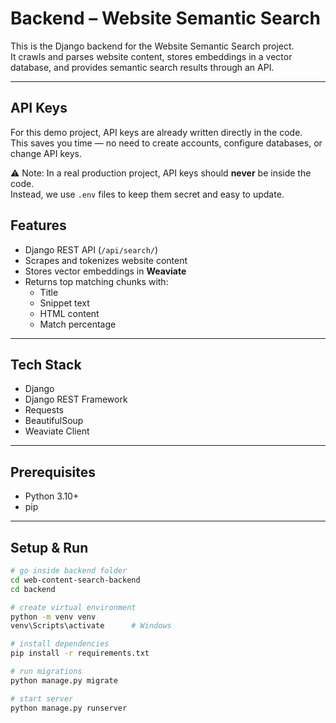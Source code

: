 # Backend – Website Semantic Search

This is the Django backend for the Website Semantic Search project.  
It crawls and parses website content, stores embeddings in a vector database, and provides semantic search results through an API.

---

## API Keys

For this demo project, API keys are already written directly in the code.  
This saves you time — no need to create accounts, configure databases, or change API keys.  

⚠️ Note: In a real production project, API keys should **never** be inside the code.  
Instead, we use `.env` files to keep them secret and easy to update.  


## Features
- Django REST API (`/api/search/`)
- Scrapes and tokenizes website content
- Stores vector embeddings in **Weaviate**
- Returns top matching chunks with:
  - Title
  - Snippet text
  - HTML content
  - Match percentage

---

## Tech Stack
- Django
- Django REST Framework
- Requests
- BeautifulSoup
- Weaviate Client

---

## Prerequisites
- Python 3.10+
- pip

---

## Setup & Run

```bash
# go inside backend folder
cd web-content-search-backend
cd backend

# create virtual environment
python -m venv venv
venv\Scripts\activate      # Windows

# install dependencies
pip install -r requirements.txt

# run migrations
python manage.py migrate

# start server
python manage.py runserver
